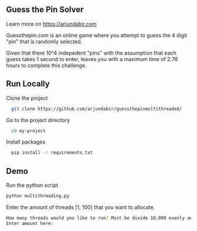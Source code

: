 ## Guess the Pin Solver

Learn more on https://arjundabir.com

Guessthepin.com is an online game where you attempt to guess the 4 digit "pin" that is randomly selected.

Given that there 10^4 indepedent "pins" with the assumption that each guess takes 1 second to enter, leaves you with a maximum time of 2.78 hours to complete this challenge.

## Run Locally

Clone the project

```bash
  git clone https://github.com/arjundabir/guessthepinmultithreaded/
```

Go to the project directory

```bash
  cd my-project
```

Install packages

```bash
  pip install -r requirements.txt
```

## Demo

Run the python script

```bash
python multithreading.py
```

Enter the amount of threads [1, 100) that you want to allocate.

```bash
How many threads would you like to run? Must be divide 10,000 evenly and be between 1-99.
Enter amount here:
```

